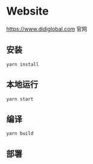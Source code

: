 # Website

<https://www.didiglobal.com> 官网

## 安装

```console
yarn install
```

## 本地运行

```console
yarn start
```

## 编译

```console
yarn build
```

## 部署

```console
```
